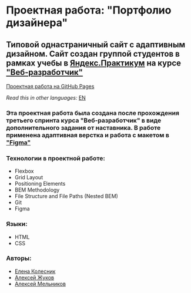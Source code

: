 # Проектная работа: "Портфолио дизайнера" 

## Типовой однастраничный сайт с адаптивным дизайном. Сайт создан группой студентов в рамках учебы в [Яндекс.Практикум](https://praktikum.yandex.ru/) на курсе ["Веб-разработчик"](https://praktikum.yandex.ru/web/) 

[Проектная работа на GitHub Pages](https://melnikovaleksei.github.io/designer-novik/index.html) 

*Read this in other languages:* [EN](https://github.com/MelnikovAleksei/designer-novik/blob/master/README.EN.md) 

### Эта проектная работа была создана после прохождения третьего спринта курса "Веб-разработчик" в виде дополнительного задания от наставника. В работе применена адаптивная верстка и работа с макетом в ["Figma"](https://drive.google.com/file/d/1pWvH1yt2Wfq-3blIwWD9hbBgyZIPCggS/view?usp=sharing) 

### Технологии в проектной работе: 
* Flexbox 
* Grid Layout 
* Positioning Elements 
* BEM Methodology 
* File Structure and File Paths (Nested BEM) 
* Git 
* Figma 

### Языки: 
* HTML 
* CSS 

### Авторы: 
* [Елена Колесник](https://github.com/KoLenhen) 
* [Алексей Жуков](https://github.com/azhukovalex) 
* [Алексей Мельников](https://github.com/MelnikovAleksei) 

